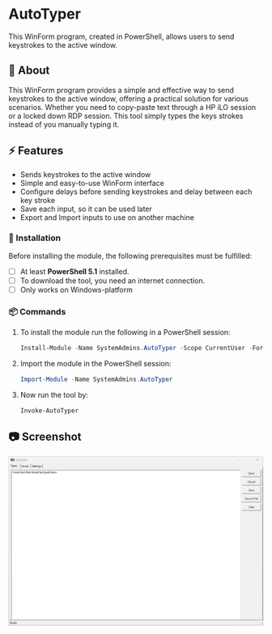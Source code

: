 # AutoTyper
This WinForm program, created in PowerShell, allows users to send keystrokes to the active window.

##  :beginner: About
This WinForm program provides a simple and effective way to send keystrokes to the active window, offering a practical solution for various scenarios. Whether you need to copy-paste text through a HP iLO session or a locked down RDP session. This tool simply types the keys strokes instead of you manually typing it.

## :zap: Features
- Sends keystrokes to the active window
- Simple and easy-to-use WinForm interface
- Configure delays before sending keystrokes and delay between each key stroke
- Save each input, so it can be used later
- Export and Import inputs to use on another machine

###  :electric_plug: Installation

Before installing the module, the following prerequisites must be fulfilled:

- [ ] At least **PowerShell 5.1** installed.
- [ ] To download the tool, you need an internet connection.
- [ ] Only works on Windows-platform

###  :package: Commands
1. To install the module run the following in a PowerShell session:

   ```powershell
   Install-Module -Name SystemAdmins.AutoTyper -Scope CurrentUser -Force
   ```

2. Import the module in the PowerShell session:

   ```powershell
   Import-Module -Name SystemAdmins.AutoTyper
   ```

3. Now run the tool by:

   ```powershell
   Invoke-AutoTyper
   ```


## :camera: ​Screenshot

![AutoTypescreenshot](assets/screenshot.png)
